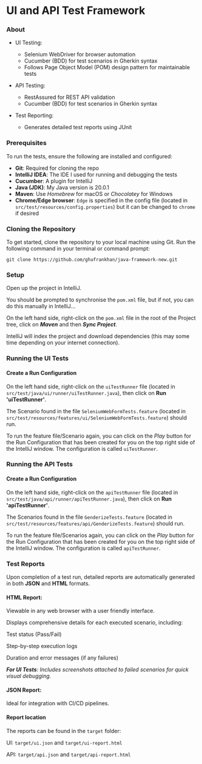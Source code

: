 # UI and API Test Framework

### About

- UI Testing:
  - Selenium WebDriver for browser automation 
  - Cucumber (BDD) for test scenarios in Gherkin syntax 
  - Follows Page Object Model (POM) design pattern for maintainable tests

- API Testing:
  - RestAssured for REST API validation
  - Cucumber (BDD) for test scenarios in Gherkin syntax

- Test Reporting:
  - Generates detailed test reports using JUnit

### Prerequisites

To run the tests, ensure the following are installed and configured:

- **Git**: Required for cloning the repo
- **IntelliJ IDEA**: The IDE I used for running and debugging the tests
- **Cucumber**: A plugin for IntelliJ
- **Java (JDK)**: My Java version is 20.0.1
- **Maven**: Use _Homebrew_ for macOS or _Chocolatey_ for Windows
- **Chrome/Edge browser**: `Edge` is specified in the config file (located in `src/test/resources/config.properties`)
  but it can be changed to `chrome` if desired

### Cloning the Repository

To get started, clone the repository to your local machine using Git. Run the following command in your terminal or
command prompt:

```
git clone https://github.com/ghufrankhan/java-framework-new.git
```

### Setup

Open up the project in IntelliJ.

You should be prompted to synchronise the `pom.xml` file, but if not, you can do this manually in IntelliJ...

On the left hand side, right-click on the `pom.xml` file in the root of the Project tree, click on **_Maven_** and then
**_Sync Project_**.

IntelliJ will index the project and download dependencies (this may some time depending on your internet connection).

### Running the UI Tests

#### Create a Run Configuration

On the left hand side, right-click on the `uiTestRunner` file (located in `src/test/java/ui/runner/uiTestRunner.java`),
then click on **Run 'uiTestRunner'**.

The Scenario found in the file `SeleniumWebFormTests.feature` (located in
`src/test/resources/features/ui/SeleniumWebFormTests.feature`) should run.

To run the feature file/Scenario again, you can click on the _Play_ button for the Run Configuration that has been
created for you on the top right side of the IntelliJ window. The configuration is called `uiTestRunner`.

### Running the API Tests

#### Create a Run Configuration

On the left hand side, right-click on the `apiTestRunner` file (located in
`src/test/java/api/runner/apiTestRunner.java`),
then click on **Run 'apiTestRunner'**.

The Scenarios found in the file `GenderizeTests.feature` (located in
`src/test/resources/features/api/GenderizeTests.feature`) should run.

To run the feature file/Scenarios again, you can click on the _Play_ button for the Run Configuration that has been
created for you on the top right side of the IntelliJ window. The configuration is called `apiTestRunner`.

### Test Reports

Upon completion of a test run, detailed reports are automatically generated in both **JSON** and **HTML** formats.

#### HTML Report:

Viewable in any web browser with a user friendly interface.

Displays comprehensive details for each executed scenario, including:

Test status (Pass/Fail)

Step-by-step execution logs

Duration and error messages (if any failures)

_**For UI Tests**: Includes screenshots attached to failed scenarios for quick visual debugging._

#### JSON Report:

Ideal for integration with CI/CD pipelines.

#### Report location

The reports can be found in the `target` folder:

UI: `target/ui.json` and `target/ui-report.html`

API: `target/api.json` and `target/api-report.html`